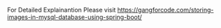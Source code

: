 For Detailed Explainantion Please visit https://gangforcode.com/storing-images-in-mysql-database-using-spring-boot/

